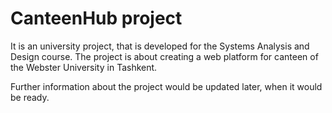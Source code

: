 # CanteenHub project

It is an university project, that is developed for the Systems Analysis and Design course. The project is about creating a web platform for canteen of the Webster University in Tashkent.

Further information about the project would be updated later, when it would be ready.
